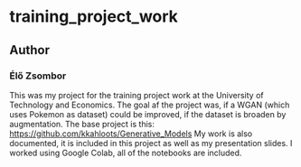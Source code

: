 # training_project_work
## Author
### Élő Zsombor

This was my project for the training project work at the University of Technology and Economics.
The goal af the project was, if a WGAN (which uses Pokemon as dataset) could be improved, if the dataset is broaden by augmentation.
The base project is this: https://github.com/kkahloots/Generative_Models
My work is also documented, it is included in this project as well as my presentation slides.
I worked using Google Colab, all of the notebooks are included.
